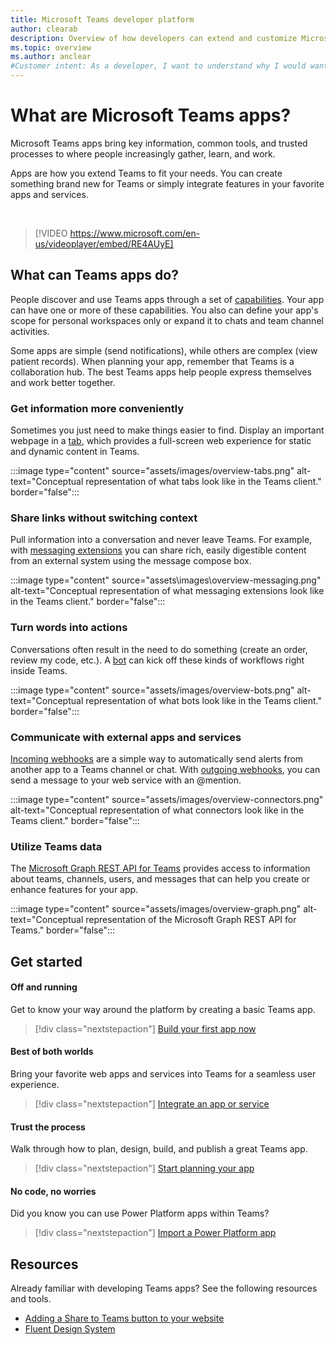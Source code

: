 ```yaml
---
title: Microsoft Teams developer platform
author: clearab
description: Overview of how developers can extend and customize Microsoft Teams features using the Teams platform.
ms.topic: overview
ms.author: anclear
#Customer intent: As a developer, I want to understand why I would want to build a Teams app so that I can solve business problems.
---
```

# What are Microsoft Teams apps?

Microsoft Teams apps bring key information, common tools, and trusted processes to where people increasingly gather, learn, and work.

Apps are how you extend Teams to fit your needs. You can create something brand new for Teams or simply integrate features in your favorite apps and services.

<br>

> [!VIDEO https://www.microsoft.com/en-us/videoplayer/embed/RE4AUyE]

## What can Teams apps do?

People discover and use Teams apps through a set of [capabilities](concepts/capabilities-overview.md). Your app can have one or more of these capabilities. You also can define your app's scope for personal workspaces only or expand it to chats and team channel activities.

Some apps are simple (send notifications), while others are complex (view patient records). When planning your app, remember that Teams is a collaboration hub. The best Teams apps help people express themselves and work better together.

### Get information more conveniently

Sometimes you just need to make things easier to find. Display an important webpage in a [tab](tabs/what-are-tabs.md), which provides a full-screen web experience for static and dynamic content in Teams.

:::image type="content" source="assets/images/overview-tabs.png" alt-text="Conceptual representation of what tabs look like in the Teams client." border="false":::

### Share links without switching context

Pull information into a conversation and never leave Teams. For example, with [messaging extensions](messaging-extensions/what-are-messaging-extensions.md) you can share rich, easily digestible content from an external system using the message compose box.

:::image type="content" source="assets\images\overview-messaging.png" alt-text="Conceptual representation of what messaging extensions look like in the Teams client." border="false":::

### Turn words into actions

Conversations often result in the need to do something (create an order, review my code, etc.). A [bot](bots/what-are-bots.md) can kick off these kinds of workflows right inside Teams.

:::image type="content" source="assets/images/overview-bots.png" alt-text="Conceptual representation of what bots look like in the Teams client." border="false":::

### Communicate with external apps and services

[Incoming webhooks](webhooks-and-connectors/what-are-webhooks-and-connectors.md#incoming-webhooks) are a simple way to automatically send alerts from another app to a Teams channel or chat. With [outgoing webhooks](webhooks-and-connectors/what-are-webhooks-and-connectors.md#outgoing-webhooks), you can send a message to your web service with an @mention.

:::image type="content" source="assets/images/overview-connectors.png" alt-text="Conceptual representation of what connectors look like in the Teams client." border="false":::

### Utilize Teams data

The [Microsoft Graph REST API for Teams](graph-api/rsc/resource-specific-consent.md) provides access to information about teams, channels, users, and messages that can help you create or enhance features for your app.

:::image type="content" source="assets/images/overview-graph.png" alt-text="Conceptual representation of the Microsoft Graph REST API for Teams." border="false":::

## Get started

#### Off and running

Get to know your way around the platform by creating a basic Teams app.

> [!div class="nextstepaction"]
> [Build your first app now](build-your-first-app/building-real-world-app.md)

#### Best of both worlds

Bring your favorite web apps and services into Teams for a seamless user experience.

> [!div class="nextstepaction"]
> [Integrate an app or service](samples/integrating-web-apps.md)

#### Trust the process

Walk through how to plan, design, build, and publish a great Teams app.

> [!div class="nextstepaction"]
> [Start planning your app](concepts/extensibility-points.md)

#### No code, no worries

Did you know you can use Power Platform apps within Teams?

> [!div class="nextstepaction"]
> [Import a Power Platform app](samples/importing-custom-microsoft-apps.md)

## Resources

Already familiar with developing Teams apps? See the following resources and tools.

* [Adding a Share to Teams button to your website](concepts/build-and-test/share-to-teams.md)
* [Fluent Design System](https://fluentsite.z22.web.core.windows.net/)

